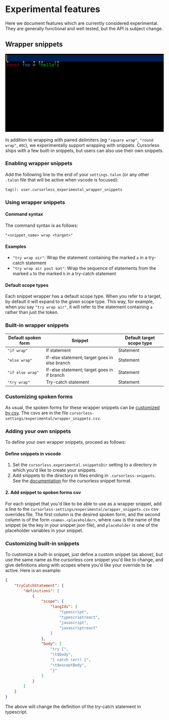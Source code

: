 # Experimental features

Here we document features which are currently considered experimental. They are generally functional and well tested, but the API is subject change.

## Wrapper snippets

![Wrapper snippet demo](images/tryWrapFine.gif)

In addition to wrapping with paired delimiters (eg `"square wrap"`, `"round wrap"`, etc), we experimentally support wrapping with snippets. Cursorless ships with a few built-in snippets, but users can also use their own snippets.

### Enabling wrapper snippets

Add the following line to the end of your `settings.talon` (or any other `.talon` file that will be active when vscode is focused):

```
tag(): user.cursorless_experimental_wrapper_snippets
```

### Using wrapper snippets

#### Command syntax

The command syntax is as follows:

```
"<snippet_name> wrap <target>"
```

#### Examples

- `"try wrap air"`: Wrap the statement containing the marked `a` in a try-catch statement
- `"try wrap air past bat"`: Wrap the sequence of statements from the marked `a` to the marked `b` in a try-catch statement

#### Default scope types

Each snippet wrapper has a default scope type. When you refer to a target, by default it will expand to the given scope type. This way, for example, when you say `"try wrap air"`, it will refer to the statement containing `a` rather than just the token.

### Built-in wrapper snippets

| Default spoken form | Snippet                                       | Default target scope type |
| ------------------- | --------------------------------------------- | ------------------------- |
| `"if wrap"`         | If statement                                  | Statement                 |
| `"else wrap"`       | If-else statement; target goes in else branch | Statement                 |
| `"if else wrap"`    | If-else statement; target goes in if branch   | Statement                 |
| `"try wrap"`        | Try-catch statement                           | Statement                 |

### Customizing spoken forms

As usual, the spoken forms for these wrapper snippets can be [customized by csv](customization.md). The csvs are in the file `cursorless-settings/experimental/wrapper_snippets.csv`.

### Adding your own snippets

To define your own wrapper snippets, proceed as follows:

#### Define snippets in vscode

1. Set the `cursorless.experimental.snippetsDir` setting to a directory in which you'd like to create your snippets.
2. Add snippets to the directory in files ending in `.cursorless-snippets`. See the [documentation](https://github.com/pokey/cursorless-vscode/tree/main/docs/snippets.md) for the cursorless snippet format.

#### 2. Add snippet to spoken forms csv

For each snippet that you'd like to be able to use as a wrapper snippet, add a line to the `cursorless-settings/experimental/wrapper_snippets.csv` csv overrides file. The first column is the desired spoken form, and the second column is of the form `<name>.<placeholder>`, where `name` is the name of the snippet (ie the key in your snippet json file), and `placeholder` is one of the placeholder variables in your snippet.

### Customizing built-in snippets

To customize a built-in snippet, just define a custom snippet (as above), but
use the same name as the cursorless core snippet you'd like to change, and give
definitions along with scopes where you'd like your override to be active. Here
is an example:

```json
{
    "tryCatchStatement": {
        "definitions": [
            {
                "scope": {
                    "langIds": [
                        "typescript",
                        "typescriptreact",
                        "javascript",
                        "javascriptreact"
                    ]
                },
                "body": [
                    "try {",
                    "\t$body",
                    "} catch (err) {",
                    "\t$exceptBody",
                    "}"
                ]
            }
        ]
    }
}
```

The above will change the definition of the try-catch statement in typescript.